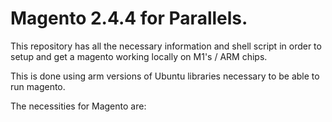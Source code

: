 # Magento 2.4.4 for Parallels.


This repository has all the necessary information and shell script in order to setup and get a magento working locally on M1's / ARM chips. 

This is done using arm versions of Ubuntu libraries necessary to be able to run magento.

The necessities for Magento are:


